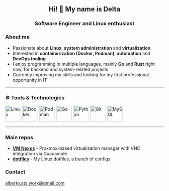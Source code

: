 <h2 align="center"> Hi! 👋 My name is Delta </h2>
<h3 align="center" style="margin-bottom: 15px;">Software Engineer and Linux enthusiast</h3>

### About me
- Passionate about **Linux**, **system administration** and **virtualization**
- Interested in **containerization (Docker, Podman)**, **automation** and **DevOps tooling**
- I enjoy programming in multiple languages, mainly **Go** and **Rust** right now, for backend and system-related projects
- Currently improving my skills and looking for my first professional opportunity in IT

---

### ⚙️ Tools & Technologies
<a href="https://www.linux.org/"><img alt="Linux" src="https://cdn.jsdelivr.net/gh/devicons/devicon/icons/linux/linux-original.svg" width=50 height=50></a>
<a href="https://www.docker.com/"><img alt="Docker" src="https://cdn.jsdelivr.net/gh/devicons/devicon/icons/docker/docker-original.svg" width=50 height=50></a>
<a href="https://podman.io/"><img alt="Podman" src="https://cdn.jsdelivr.net/gh/devicons/devicon/icons/podman/podman-original.svg" width=50 height=50></a>
<a href="https://golang.org/"><img alt="Go" src="https://cdn.jsdelivr.net/gh/devicons/devicon/icons/go/go-original.svg" width=50 height=50></a>
<a href="https://www.python.org/"><img alt="Python" src="https://cdn.jsdelivr.net/gh/devicons/devicon/icons/python/python-original.svg" width=50 height=50></a>
<a href="https://git-scm.com/"><img alt="Git" src="https://cdn.jsdelivr.net/gh/devicons/devicon/icons/git/git-original.svg" width=50 height=50></a>
<a href="https://www.mysql.com/"><img alt="MySQL" src="https://cdn.jsdelivr.net/gh/devicons/devicon/icons/mysql/mysql-original.svg" width=50 height=50></a>

---

### Main repos
- [**VM Nexus**](https://github.com/deltarch-cmd/vmnexus) - Proxmox-based virtualization manager with VNC integration via Guacamole
- [**dotfiles**](https://github.com/deltarch-cmd/dotfiles) - My Linux dotfiles, a bunch of configs

### Contact
[alberto.ats.work@gmail.com](mailto:alberto.ats.work@gmail.com)
